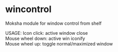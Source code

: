 # wincontrol
Moksha module for window control from shelf

USAGE:
Icon click: active window close  
Mouse wheel down: active win iconify  
Mouse wheel up: toggle normal/maximized window  

